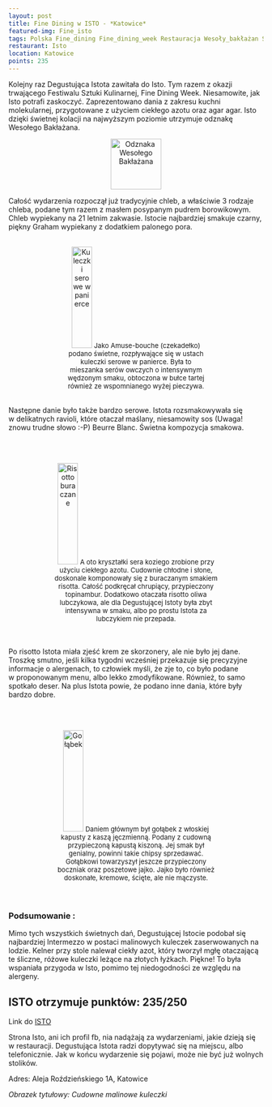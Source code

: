 ```yaml
---
layout: post
title: Fine Dining w ISTO - *Katowice*
featured-img: Fine_isto
tags: Polska Fine_dining Fine_dining_week Restauracja Wesoły_bakłażan Śląsk
restaurant: Isto
location: Katowice
points: 235
---
```

Kolejny raz Degustująca Istota zawitała do Isto. Tym razem z&nbsp;okazji trwającego Festiwalu Sztuki Kulinarnej, Fine Dining Week.
Niesamowite, jak Isto potrafi zaskoczyć. Zaprezentowano dania z&nbsp;zakresu kuchni molekularnej, przygotowane z&nbsp;użyciem ciekłego azotu oraz agar agar.
Isto dzięki świetnej kolacji na najwyższym poziomie utrzymuje odznakę Wesołego Bakłażana.


<center><div style="width:30%">
    <img src="{{site.url}}/assets/img/posts/odznaka.gif" alt="Odznaka Wesołego Bakłażana" height="100" width="auto" />
</div></center>

Całość wydarzenia rozpoczął już tradycyjnie chleb, a&nbsp;właściwie 3&nbsp;rodzaje chleba,
 podane tym razem z&nbsp;masłem posypanym pudrem
borowikowym. Chleb wypiekany na 21 letnim zakwasie. Istocie najbardziej smakuje czarny,
piękny Graham wypiekany z&nbsp;dodatkiem palonego
pora.
<br />&ensp;&ensp;&ensp;
<center><div style="width:55%">
    <img src="{{site.url}}/assets/img/posts/kuleczki_serowe.jpg" alt="Kuleczki serowe w panierce" height="200px" width="40px" />
    <font size="2">
        Jako Amuse-bouche (czekadełko) podano świetne, rozpływające się w&nbsp;ustach kuleczki serowe w&nbsp;panierce. Była to mieszanka serów
        owczych o&nbsp;intensywnym wędzonym smaku, obtoczona w bułce tartej również ze wspomnianego wyżej pieczywa.
    </font>
</div></center>
<br />

Następne danie było także bardzo serowe. Istota rozsmakowywała się w&nbsp;delikatnych ravioli, które otaczał maślany, niesamowity sos
(Uwaga! znowu trudne słowo :-P) Beurre Blanc. Świetna kompozycja smakowa.

<br />&ensp;&ensp;&ensp;
<center><div style="width:65%">
    <img src="{{site.url}}/assets/img/posts/risotto_buraczane.jpg" alt="Risotto buraczane" height="200px" width="40px" />
    <font size="2">
        A&nbsp;oto kryształki sera koziego zrobione przy użyciu ciekłego azotu. Cudownie chłodne i&nbsp;słone, doskonale komponowały się z&nbsp;buraczanym smakiem risotta.
         Całość podkręcał chrupiący, przypieczony topinambur. Dodatkowo otaczała risotto oliwa lubczykowa,
        ale dla Degustującej Istoty była zbyt intensywna w&nbsp;smaku, albo po prostu Istota za lubczykiem nie przepada.
    </font>
</div></center>
<br />&ensp;&ensp;&ensp;

Po risotto Istota miała zjeść krem ze skorzonery, ale nie było jej dane.
 Troszkę smutno, jeśli kilka tygodni wcześniej przekazuje
się precyzyjne informacje o&nbsp;alergenach, to człowiek myśli, że zje to,
 co było podane w&nbsp;proponowanym menu, albo lekko zmodyfikowane.
Również, to samo spotkało deser. Na plus Istota powie, że podano inne dania, które były bardzo dobre.

<br />&ensp;&ensp;&ensp;
<center><div style="width:65%">
    <img src="{{site.url}}/assets/img/posts/golabek.jpg" alt="Gołąbek" height="200px" width="40px" />
    <font size="2">
        Daniem głównym był gołąbek z&nbsp;włoskiej kapusty z&nbsp;kaszą jęczmienną. Podany z&nbsp;cudowną
        przypieczoną kapustą kiszoną.
        Jej smak był genialny, powinni takie chipsy sprzedawać.
        Gołąbkowi towarzyszył jeszcze przypieczony boczniak
        oraz poszetowe jajko. Jajko było również doskonałe, kremowe, ścięte, ale nie mączyste.
    </font>
</div></center>
<br />&ensp;&ensp;&ensp;

### Podsumowanie :
Mimo tych wszystkich świetnych dań, Degustującej Istocie podobał się najbardziej
Intermezzo w&nbsp;postaci malinowych kuleczek
zaserwowanych na lodzie. Kelner przy stole nalewał ciekły azot, który tworzył mgłę
otaczającą te śliczne, różowe kuleczki
leżące na złotych łyżkach. Piękne!
To była wspaniała przygoda w&nbsp;Isto, pomimo tej niedogodności ze względu na alergeny.

## ISTO otrzymuje punktów: **235/250**
Link do [ISTO]

Strona Isto, ani ich profil fb, nia nadążają za wydarzeniami, jakie dzieją się w&nbsp;restauracji.
Degustująca Istota radzi dopytywać się na miejscu, albo telefonicznie. Jak w końcu wydarzenie się pojawi,
 może nie być już wolnych stolików.

Adres:
Aleja Roździeńskiego 1A, Katowice

_Obrazek tytułowy: Cudowne malinowe kuleczki_

[ISTO]: http://www.isto.com.pl/